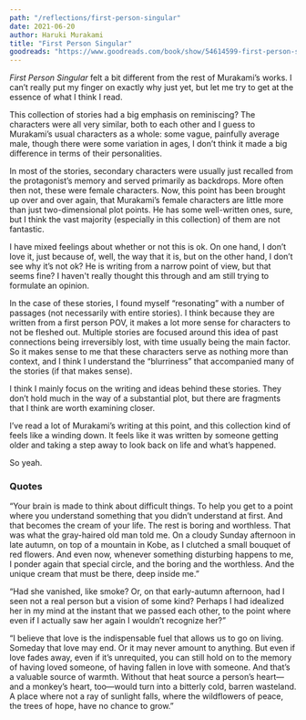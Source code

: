 ```yaml
---
path: "/reflections/first-person-singular"
date: 2021-06-20
author: Haruki Murakami
title: "First Person Singular"
goodreads: "https://www.goodreads.com/book/show/54614599-first-person-singular"
---
```


*First Person Singular* felt a bit different from the rest of Murakami’s works. I can’t really put my finger on exactly why just yet, but let me try to get at the essence of what I think I read.

This collection of stories had a big emphasis on reminiscing? The characters were all very similar, both to each other and I guess to Murakami’s usual characters as a whole: some vague, painfully average male, though there were some variation in ages, I don’t think it made a big difference in terms of their personalities. 

In most of the stories, secondary characters were usually just recalled from the protagonist’s memory and served primarily as backdrops. More often then not, these were female characters. Now, this point has been brought up over and over again, that Murakami’s female characters are little more than just two-dimensional plot points. He has some well-written ones, sure, but I think the vast majority (especially in this collection) of them are not fantastic. 

I have mixed feelings about whether or not this is ok. On one hand, I don’t love it, just because of, well, the way that it is, but on the other hand, I don’t see why it’s not ok? He is writing from a narrow point of view, but that seems fine? I haven't really thought this through and am still trying to formulate an opinion.

In the case of these stories, I found myself “resonating” with a number of passages (not necessarily with entire stories). I think because they are written from a first person POV, it makes a lot more sense for characters to not be fleshed out. Multiple stories are focused around this idea of past connections being irreversibly lost, with time usually being the main factor. So it makes sense to me that these characters serve as nothing more than context, and I think I understand the “blurriness” that accompanied many of the stories (if that makes sense). 

I think I mainly focus on the writing and ideas behind these stories. They don’t hold much in the way of a substantial plot, but there are fragments that I think are worth examining closer. 

I’ve read a lot of Murakami’s writing at this point, and this collection kind of feels like a winding down. It feels like it was written by someone getting older and taking a step away to look back on life and what’s happened. 

So yeah.

### Quotes

“Your brain is made to think about difficult things. To help you get to a point where you understand something that you didn’t understand at first. And that becomes the cream of your life. The rest is boring and worthless. That was what the gray-haired old man told me. On a cloudy Sunday afternoon in late autumn, on top of a mountain in Kobe, as I clutched a small bouquet of red flowers. And even now, whenever something disturbing happens to me, I ponder again that special circle, and the boring and the worthless. And the unique cream that must be there, deep inside me.”

“Had she vanished, like smoke? Or, on that early-autumn afternoon, had I seen not a real person but a vision of some kind? Perhaps I had idealized her in my mind at the instant that we passed each other, to the point where even if I actually saw her again I wouldn’t recognize her?”

“I believe that love is the indispensable fuel that allows us to go on living. Someday that love may end. Or it may never amount to anything. But even if love fades away, even if it’s unrequited, you can still hold on to the memory of having loved someone, of having fallen in love with someone. And that’s a valuable source of warmth. Without that heat source a person’s heart—and a monkey’s heart, too—would turn into a bitterly cold, barren wasteland. A place where not a ray of sunlight falls, where the wildflowers of peace, the trees of hope, have no chance to grow.”

